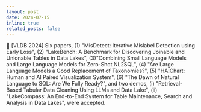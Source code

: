```yaml
---
layout: post
date: 2024-07-15 
inline: true
related_posts: false
---
```


:pencil: [VLDB 2024] Six papers, (1) "MisDetect: Iterative Mislabel Detection using Early Loss", (2) "LakeBench: A Benchmark for Discovering Joinable and Unionable Tables in Data Lakes", (3)"Combining Small Language Models and Large Language Models for Zero-Shot NL2SQL", (4) "Are Large Language Models a Good Replacement of Taxonomies?", (5) "HAIChart: Human and AI Paired Visualization System", (6) "The Dawn of Natural Language to SQL: Are We Fully Ready?", and two demos, (i) "Retrieval-Based Tabular Data Cleaning Using LLMs and Data Lake", (ii) "LakeCompass: An End-to-End System for Table Maintenance, Search and Analysis in Data Lakes",  were accepted.